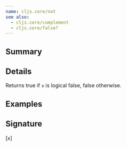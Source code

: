 ```yaml
---
name: cljs.core/not
see also:
  - cljs.core/complement
  - cljs.core/false?
---
```


## Summary

## Details

Returns true if `x` is logical false, false otherwise.

## Examples

## Signature
[x]
